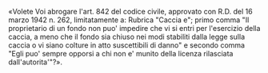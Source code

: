 «Volete Voi abrogare l'art. 842 del codice civile, approvato con R.D. del 16 marzo 1942 n. 262, limitatamente a: Rubrica "Caccia e"; primo comma "Il proprietario di un fondo non puo' impedire che vi si entri per l'esercizio della caccia, a meno che il fondo sia chiuso nei modi stabiliti dalla legge sulla caccia o vi siano colture in atto suscettibili di danno" e secondo comma "Egli puo' sempre opporsi a chi non e' munito della licenza rilasciata dall'autorita'"?».
